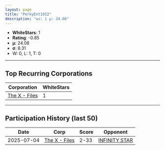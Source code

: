 ```yaml
---
layout: page
title: "PerkyEnt1012"
description: "ws: 1 μ: 24.08"
---
```

- **WhiteStars**: 1
- **Rating**: -0.85
- **μ**: 24.08  
- **σ**: 8.31
- W: 0, L: 1, T: 0

---

## Top Recurring Corporations

| Corporation | WhiteStars |
| --- | --- |
| [The X \- Files](https://ws.tsl.rocks/corp/f13cb0ae2dbb0654a2067c8749f86bce49edc5b520bd391c7af11948f23a41fb/) | 1 |

---

## Participation History (last 50)

| Date | Corp | Score | Opponent |
| --- | --- | --- | --- |
| 2025-07-04 | [The X \- Files](https://ws.tsl.rocks/corp/f13cb0ae2dbb0654a2067c8749f86bce49edc5b520bd391c7af11948f23a41fb/) | 2-33 | [INFINITY STAR](https://ws.tsl.rocks/corp/e36eb12fc6bc8e4b826e6bcb46020cad3eb616497c4c14075e8b657715898a9f/) |